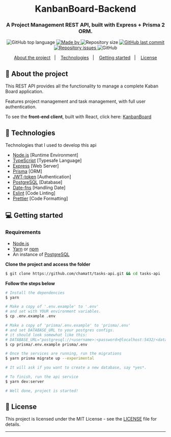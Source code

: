 <h1 align="center">
  KanbanBoard-Backend
</h1>

<h3 align="center">
  A Project Management REST API, built with Express + Prisma 2 ORM.
</h3>

<p align="center">
  <img alt="GitHub top language" src="https://img.shields.io/github/languages/top/chamatt/tasks-api?color=%23FF9000">

  <a href="https://www.linkedin.com/in/matheus-vicente-d-190001b2/" target="_blank" rel="noopener noreferrer">
    <img alt="Made by" src="https://img.shields.io/badge/made%20by-chamatt-%23FF9000">
  </a>

  <img alt="Repository size" src="https://img.shields.io/github/repo-size/chamatt/tasks-api?color=%23FF9000">

  <a href="https://github.com/chamatt/tasks-api/commits/master">
    <img alt="GitHub last commit" src="https://img.shields.io/github/last-commit/chamatt/tasks-api?color=%23FF9000">
  </a>

  <a href="https://github.com/chamatt/tasks-api/issues">
    <img alt="Repository issues" src="https://img.shields.io/github/issues/chamatt/tasks-api?color=%23FF9000">
  </a>

  <img alt="GitHub" src="https://img.shields.io/github/license/chamatt/tasks-api?color=%23FF9000">
</p>

<p align="center">
  <a href="#%EF%B8%8F-about-the-project">About the project</a>&nbsp;&nbsp;&nbsp;|&nbsp;&nbsp;&nbsp;
  <a href="#-technologies">Technologies</a>&nbsp;&nbsp;&nbsp;|&nbsp;&nbsp;&nbsp;
  <a href="#-getting-started">Getting started</a>&nbsp;&nbsp;&nbsp;|&nbsp;&nbsp;&nbsp;
  <a href="#-license">License</a>
</p>

## 📔 About the project

This REST API provides all the functionality to manage a complete Kaban Board application. 

Features project management and task management, with full user authentication.

To see the **front-end client**, built with React, click here: [KanbanBoard](https://github.com/chamatt/tasks-kaban-board)<br />

## 🚀 Technologies

Technologies that I used to develop this api

- [Node.js](https://nodejs.org/en/) [Runtime Environment]
- [TypeScript](https://www.typescriptlang.org/) [Typesafe Language]
- [Express](https://expressjs.com/pt-br/) [Web Server]
- [Prisma](https://prisma.io) [ORM]
- [JWT-token](https://jwt.io/) [Authentication]
- [PostgreSQL](https://www.postgresql.org/) [Database]
- [Date-fns](https://date-fns.org/) [Handling Date]
- [Eslint](https://eslint.org/) [Code Linting]
- [Prettier](https://prettier.io/) [Code Formatting]

## 💻 Getting started

### Requirements

- [Node.js](https://nodejs.org/en/)
- [Yarn](https://classic.yarnpkg.com/) or [npm](https://www.npmjs.com/)
- An instance of [PostgreSQL](https://www.postgresql.org/)

**Clone the project and access the folder**

```bash
$ git clone https://github.com/chamatt/tasks-api.git && cd tasks-api
```

**Follow the steps below**

```bash
# Install the dependencies
$ yarn

# Make a copy of '.env.example' to '.env'
# and set with YOUR environment variables.
$ cp .env.example .env

# Make a copy of 'prisma/.env.example' to 'prisma/.env'
# and set DATABASE_URL to your postgres configs.
# it should look somewhat like this:
# DATABASE_URL="postgresql://<username>:<password>@localhost:5432/<database>?schema=public"
$ cp prisma/.env.example prisma/.env

# Once the services are running, run the migrations
$ yarn prisma migrate up --experimental

# It will ask if you want to create a new database, say *yes*.

# To finish, run the api service
$ yarn dev:server

# Well done, project is started!
```

## 📝 License

This project is licensed under the MIT License - see the [LICENSE](LICENSE) file for details.

---
